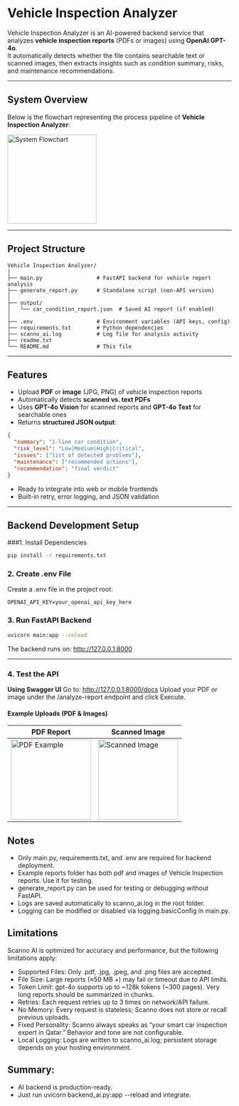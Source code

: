 # Vehicle Inspection Analyzer

Vehicle Inspection Analyzer is an AI-powered backend service that analyzes **vehicle inspection reports** (PDFs or images) using **OpenAI GPT-4o**.  
It automatically detects whether the file contains searchable text or scanned images, then extracts insights such as condition summary, risks, and maintenance recommendations.

---

## System Overview

Below is the flowchart representing the process pipeline of **Vehicle Inspection Analyzer**:

<img width="200" alt="System Flowchart" src="https://github.com/user-attachments/assets/89f3fb49-e688-43e3-ba11-64f46177a90c" />

---

## Project Structure

```text
Vehicle Inspection Analyzer/
│
├── main.py                 # FastAPI backend for vehicle report analysis
├── generate_report.py      # Standalone script (non-API version)
│
├── output/
│   └── car_condition_report.json  # Saved AI report (if enabled)
│
├── .env                    # Environment variables (API keys, config)
├── requirements.txt        # Python dependencies
├── scanno_ai.log           # Log file for analysis activity
├── readme.txt
└── README.md               # This file
```

---

## Features

- Upload **PDF** or **image** (JPG, PNG) of vehicle inspection reports  
- Automatically detects **scanned vs. text PDFs**  
- Uses **GPT-4o Vision** for scanned reports and **GPT-4o Text** for searchable ones  
- Returns **structured JSON output**:

```json
{
  "summary": "1-line car condition",
  "risk_level": "Low|Medium|High|Critical",
  "issues": ["list of detected problems"],
  "maintenance": ["recommended actions"],
  "recommendation": "final verdict"
}
```
- Ready to integrate into web or mobile frontends
- Built-in retry, error logging, and JSON validation


---

## Backend Development Setup
###1. Install Dependencies
``` bash
pip install -r requirements.txt
```

### 2. Create .env File
Create a .env file in the project root:
```text
OPENAI_API_KEY=your_openai_api_key_here
```

### 3. Run FastAPI Backend
```bash
uvicorn main:app --reload
```
The backend runs on: http://127.0.0.1:8000

---

### 4. Test the API
**Using Swagger UI**
Go to:
http://127.0.0.1:8000/docs
Upload your PDF or image under the /analyze-report endpoint and click Execute.

#### Example Uploads (PDF & Images)

| **PDF Report** | **Scanned Image** |
|----------------|-------------------|
| <img width="180" alt="PDF Example" src="https://github.com/user-attachments/assets/432f7853-b012-417a-9fde-e4ffe64680d4" /> | <img width="180" alt="Scanned Image" src="https://github.com/user-attachments/assets/8742d487-fadb-48f4-a3b5-a9ef851fce19" /> |

## Notes 

- Only main.py, requirements.txt, and .env are required for backend deployment.
- Example reports folder has both pdf and images of Vehicle Inspection reports. Use it for testing.
- generate_report.py can be used for testing or debugging without FastAPI.
- Logs are saved automatically to scanno_ai.log in the root folder.
- Logging can be modified or disabled via logging.basicConfig in main.py.

## Limitations

Scanno AI is optimized for accuracy and performance, but the following limitations apply:
- Supported Files: Only .pdf, .jpg, .jpeg, and .png files are accepted.
- File Size: Large reports (≈50 MB +) may fail or timeout due to API limits.
- Token Limit: gpt-4o supports up to ~128k tokens (~300 pages). Very long reports should be summarized in chunks.
- Retries: Each request retries up to 3 times on network/API failure.
- No Memory: Every request is stateless; Scanno does not store or recall previous uploads.
- Fixed Personality: Scanno always speaks as “your smart car inspection expert in Qatar.” Behavior and tone are not configurable.
- Local Logging: Logs are written to scanno_ai.log; persistent storage depends on your hosting environment.

## Summary:
- AI backend is production-ready.
- Just run uvicorn backend_ai.py:app --reload and integrate.
